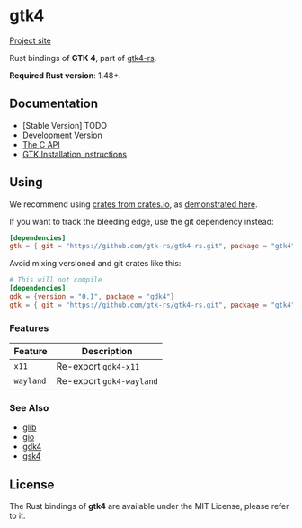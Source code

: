# gtk4

[Project site](https://gtk-rs.org/)

Rust bindings of __GTK 4__, part of [gtk4-rs](https://github.com/gtk-rs/gtk4-rs/).

__Required Rust version__: 1.48+.

## Documentation

- [Stable Version] TODO
- [Development Version](https://gtk-rs.org/gtk4-rs/gtk4/)
- [The C API](https://docs.gtk.org/gtk4/)
- [GTK Installation instructions](https://www.gtk.org/docs/installations/)


## Using

We recommend using [crates from crates.io](https://crates.io/keywords/gtk-rs),
as [demonstrated here](https://gtk-rs.org/#using).

If you want to track the bleeding edge, use the git dependency instead:

```toml
[dependencies]
gtk = { git = "https://github.com/gtk-rs/gtk4-rs.git", package = "gtk4" }
```

Avoid mixing versioned and git crates like this:

```toml
# This will not compile
[dependencies]
gdk = {version = "0.1", package = "gdk4"}
gtk = { git = "https://github.com/gtk-rs/gtk4-rs.git", package = "gtk4" }
```

### Features

| Feature | Description |
| ---     | ----------- |
| `x11` | Re-export `gdk4-x11` |
| `wayland` | Re-export `gdk4-wayland` |

### See Also

- [glib](https://crates.io/crates/glib)
- [gio](https://crates.io/crates/gio)
- [gdk4](https://crates.io/crates/gdk4)
- [gsk4](https://crates.io/crates/gsk4)

## License

The Rust bindings of __gtk4__ are available under the MIT License, please refer to it.

